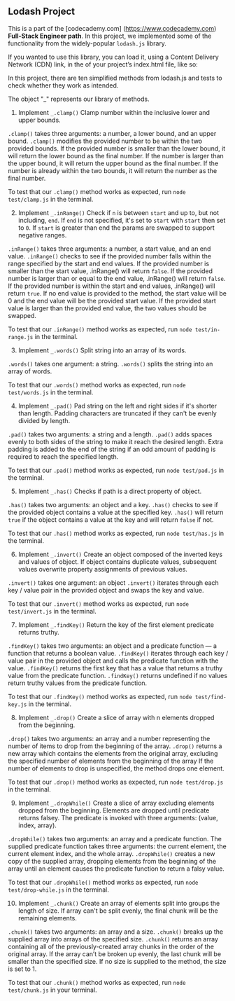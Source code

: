 ## Lodash Project

This is a part of the [codecademy.com] (https://www.codecademy.com) **Full-Stack Engineer path**.
In this project, we implemented some of the functionality from the widely-popular `lodash.js` library.

If you wanted to use this library, you can load it, using a Content Delivery Network (CDN) link, in the <head> of your project’s index.html file, like so:

<head>
  <script src='https://cdn.jsdelivr.net/npm/lodash@4.17.20/lodash.min.js'></script>
  <!-- Make sure that you load lodash before the file that uses it. -->
  <script src='file-that-uses-lodash.js'></script>
</head>

In this project, there are ten simplified methods from lodash.js and tests to check whether they work as intended.

The object "_" represents our library of methods.

1. Implement `_.clamp()`
Clamp number within the inclusive lower and upper bounds.

`.clamp()` takes three arguments: a number, a lower bound, and an upper bound.
`.clamp()` modifies the provided number to be within the two provided bounds.
If the provided number is smaller than the lower bound, it will return the lower bound as the final number. If the number is larger than the upper bound, it will return the upper bound as the final number. If the number is already within the two bounds, it will return the number as the final number.

To test that our `.clamp()` method works as expected, run `node test/clamp.js` in the terminal. 

2. Implement `_.inRange()`
Check if `n` is between `start` and up to, but not including, `end`. If `end` is not specified, it's set to `start` with `start` then set to `0`. If `start` is greater than end the params are swapped to support negative ranges.

`.inRange()` takes three arguments: a number, a start value, and an end value.
`.inRange()` checks to see if the provided number falls within the range specified by the start and end values. If the provided number is smaller than the start value, .inRange() will return `false`. If the provided number is larger than or equal to the end value, .inRange() will return `false`. If the provided number is within the start and end values, .inRange() will return `true`. If no end value is provided to the method, the start value will be 0 and the end value will be the provided start value. If the provided start value is larger than the provided end value, the two values should be swapped.

To test that our `.inRange()` method works as expected, run `node test/in-range.js` in the terminal. 

3. Implement `_.words()`
Split string into an array of its words.

`.words()` takes one argument: a string.
`.words()` splits the string into an array of words.

To test that our `.words()` method works as expected, run `node test/words.js` in the terminal. 

4. Implement `_.pad()`
Pad string on the left and right sides if it's shorter than length. Padding characters are truncated if they can't be evenly divided by length.

`.pad()` takes two arguments: a string and a length.
`.pad()` adds spaces evenly to both sides of the string to make it reach the desired length. Extra padding is added to the end of the string if an odd amount of padding is required to reach the specified length.

To test that our `.pad()` method works as expected, run `node test/pad.js` in the terminal. 

5. Implement `_.has()`
Checks if path is a direct property of object.

`.has()` takes two arguments: an object and a key.
`.has()` checks to see if the provided object contains a value at the specified key.
`.has()` will return `true` if the object contains a value at the key and will return `false` if not.

To test that our `.has()` method works as expected, run `node test/has.js` in the terminal.

6. Implement `_.invert()`
Create an object composed of the inverted keys and values of object. If object contains duplicate values, subsequent values overwrite property assignments of previous values.

`.invert()` takes one argument: an object
`.invert()` iterates through each key / value pair in the provided object and swaps the key and value.

To test that our `.invert()` method works as expected, run `node test/invert.js` in the terminal. 

7. Implement `_.findKey()`
Return the key of the first element predicate returns truthy.

`.findKey()` takes two arguments: an object and a predicate function — a function that returns a boolean value.
`.findKey()` iterates through each key / value pair in the provided object and calls the predicate function with the value.
`.findKey()` returns the first key that has a value that returns a truthy value from the predicate function.
`.findKey()` returns undefined if no values return truthy values from the predicate function.

To test that our `.findKey()` method works as expected, run `node test/find-key.js` in the terminal.

8. Implement `_.drop()`
Create a slice of array with n elements dropped from the beginning.

`.drop()` takes two arguments: an array and a number representing the number of items to drop from the beginning of the array.
`.drop()` returns a new array which contains the elements from the original array, excluding the specified number of elements from the beginning of the array
If the number of elements to drop is unspecified, the method drops one element.

To test that our `.drop()` method works as expected, run `node test/drop.js` in the terminal. 

9. Implement `_.dropWhile()`
Create a slice of array excluding elements dropped from the beginning. Elements are dropped until predicate returns falsey. The predicate is invoked with three arguments: (value, index, array).

`.dropWhile()` takes two arguments: an array and a predicate function.
The supplied predicate function takes three arguments: the current element, the current element index, and the whole array.
`.dropWhile()` creates a new copy of the supplied array, dropping elements from the beginning of the array until an element causes the predicate function to return a falsy value.

To test that our `.dropWhile()` method works as expected, run `node test/drop-while.js` in the terminal.

10. Implement `_.chunk()`
Create an array of elements split into groups the length of size. If array can't be split evenly, the final chunk will be the remaining elements.

`.chunk()` takes two arguments: an array and a size.
`.chunk()` breaks up the supplied array into arrays of the specified size.
`.chunk()` returns an array containing all of the previously-created array chunks in the order of the original array. If the array can’t be broken up evenly, the last chunk will be smaller than the specified size.
If no size is supplied to the method, the size is set to 1.

To test that our `.chunk()` method works as expected, run `node test/chunk.js` in your terminal.
